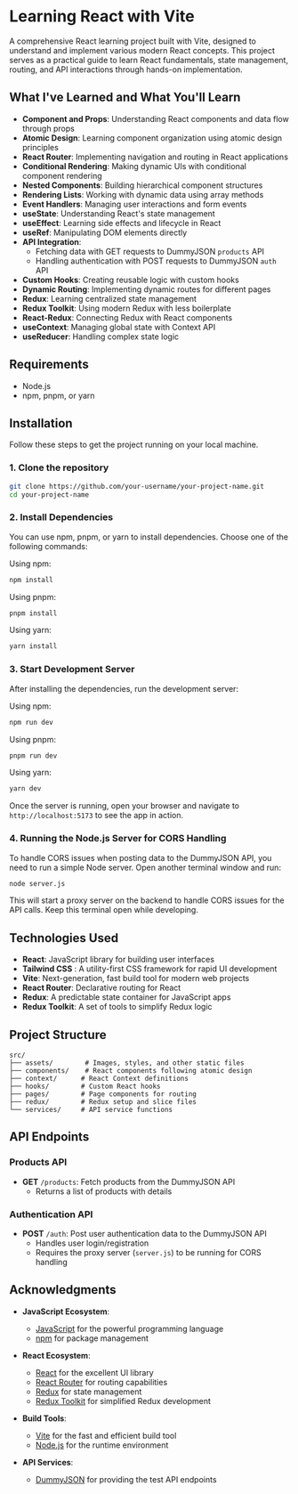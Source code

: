 # Learning React with Vite

A comprehensive React learning project built with Vite, designed to understand and implement various modern React concepts. This project serves as a practical guide to learn React fundamentals, state management, routing, and API interactions through hands-on implementation.

## What I've Learned and What You'll Learn

- **Component and Props**: Understanding React components and data flow through props
- **Atomic Design**: Learning component organization using atomic design principles
- **React Router**: Implementing navigation and routing in React applications
- **Conditional Rendering**: Making dynamic UIs with conditional component rendering
- **Nested Components**: Building hierarchical component structures
- **Rendering Lists**: Working with dynamic data using array methods
- **Event Handlers**: Managing user interactions and form events
- **useState**: Understanding React's state management
- **useEffect**: Learning side effects and lifecycle in React
- **useRef**: Manipulating DOM elements directly
- **API Integration**:
  - Fetching data with GET requests to DummyJSON `products` API
  - Handling authentication with POST requests to DummyJSON `auth` API
- **Custom Hooks**: Creating reusable logic with custom hooks
- **Dynamic Routing**: Implementing dynamic routes for different pages
- **Redux**: Learning centralized state management
- **Redux Toolkit**: Using modern Redux with less boilerplate
- **React-Redux**: Connecting Redux with React components
- **useContext**: Managing global state with Context API
- **useReducer**: Handling complex state logic

## Requirements

- Node.js
- npm, pnpm, or yarn

## Installation

Follow these steps to get the project running on your local machine.

### 1. Clone the repository

```bash
git clone https://github.com/your-username/your-project-name.git
cd your-project-name
```

### 2. Install Dependencies

You can use npm, pnpm, or yarn to install dependencies. Choose one of the following commands:

Using npm:
```bash
npm install
```

Using pnpm:
```bash
pnpm install
```

Using yarn:
```bash
yarn install
```

### 3. Start Development Server

After installing the dependencies, run the development server:

Using npm:
```bash
npm run dev
```

Using pnpm:
```bash
pnpm run dev
```

Using yarn:
```bash
yarn dev
```

Once the server is running, open your browser and navigate to `http://localhost:5173` to see the app in action.

### 4. Running the Node.js Server for CORS Handling

To handle CORS issues when posting data to the DummyJSON API, you need to run a simple Node server. Open another terminal window and run:

```bash
node server.js
```

This will start a proxy server on the backend to handle CORS issues for the API calls. Keep this terminal open while developing.

## Technologies Used

- **React**: JavaScript library for building user interfaces
- **Tailwind CSS** : A utility-first CSS framework for rapid UI development
- **Vite**: Next-generation, fast build tool for modern web projects
- **React Router**: Declarative routing for React
- **Redux**: A predictable state container for JavaScript apps
- **Redux Toolkit**: A set of tools to simplify Redux logic

## Project Structure

```
src/
├── assets/        # Images, styles, and other static files
├── components/    # React components following atomic design
├── context/      # React Context definitions
├── hooks/        # Custom React hooks
├── pages/        # Page components for routing
├── redux/        # Redux setup and slice files
└── services/     # API service functions
```

## API Endpoints

### Products API
- **GET** `/products`: Fetch products from the DummyJSON API
  - Returns a list of products with details

### Authentication API
- **POST** `/auth`: Post user authentication data to the DummyJSON API
  - Handles user login/registration
  - Requires the proxy server (`server.js`) to be running for CORS handling

## Acknowledgments

- **JavaScript Ecosystem**:
  - [JavaScript](https://developer.mozilla.org/en-US/docs/Web/JavaScript) for the powerful programming language
  - [npm](https://www.npmjs.com/) for package management

- **React Ecosystem**:
  - [React](https://reactjs.org/) for the excellent UI library
  - [React Router](https://reactrouter.com/) for routing capabilities
  - [Redux](https://redux.js.org/) for state management
  - [Redux Toolkit](https://redux-toolkit.js.org/) for simplified Redux development

- **Build Tools**:
  - [Vite](https://vitejs.dev/) for the fast and efficient build tool
  - [Node.js](https://nodejs.org/) for the runtime environment

- **API Services**:
  - [DummyJSON](https://dummyjson.com/) for providing the test API endpoints